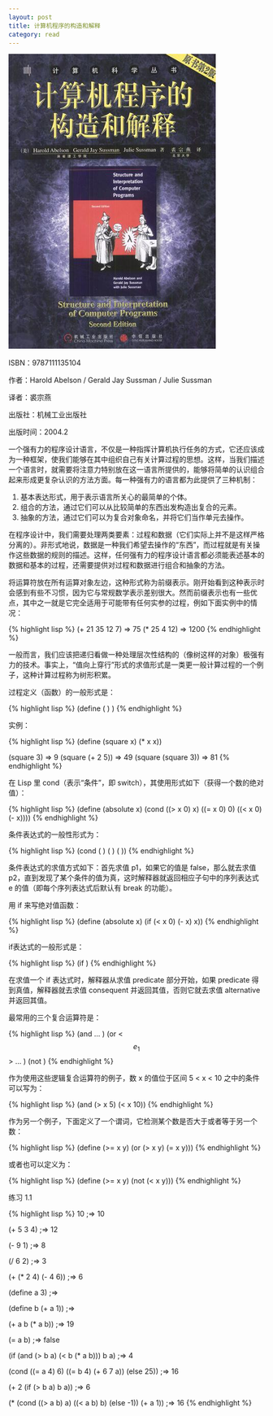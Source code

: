 ```yaml
---
layout: post
title: 计算机程序的构造和解释
category: read
---
```

<img class="cover" src="/images/2014/10/9787111135104.jpg" />

ISBN：9787111135104

作者：Harold Abelson / Gerald Jay Sussman / Julie Sussman

译者：裘宗燕

出版社：机械工业出版社

出版时间：2004.2
 
一个强有力的程序设计语言，不仅是一种指挥计算机执行任务的方式，它还应该成为一种框架，使我们能够在其中组织自己有关计算过程的思想。这样，当我们描述一个语言时，就需要将注意力特别放在这一语言所提供的，能够将简单的认识组合起来形成更复杂认识的方法方面。每一种强有力的语言都为此提供了三种机制：

  1. 基本表达形式，用于表示语言所关心的最简单的个体。
  2. 组合的方法，通过它们可以从比较简单的东西出发构造出复合的元素。
  3. 抽象的方法，通过它们可以为复合对象命名，并将它们当作单元去操作。

在程序设计中，我们需要处理两类要素：过程和数据（它们实际上并不是这样严格分离的）。非形式地说，数据是一种我们希望去操作的“东西”，而过程就是有关操作这些数据的规则的描述。这样，任何强有力的程序设计语言都必须能表述基本的数据和基本的过程，还需要提供对过程和数据进行组合和抽象的方法。

将运算符放在所有运算对象左边，这种形式称为前缀表示。刚开始看到这种表示时会感到有些不习惯，因为它与常规数学表示差别很大。然而前缀表示也有一些优点，其中之一就是它完全适用于可能带有任何实参的过程，例如下面实例中的情况：

{% highlight lisp %}
(+ 21 35 12 7)
=> 75
(* 25 4 12)
=> 1200
{% endhighlight %}

一般而言，我们应该把递归看做一种处理层次性结构的（像树这样的对象）极强有力的技术。事实上，“值向上穿行”形式的求值形式是一类更一般计算过程的一个例子，这种计算过程称为树形积累。

过程定义（函数）的一般形式是：

{% highlight lisp %}
(define (<name> <formal parameters>) <body>)
{% endhighlight %}

实例：

{% highlight lisp %}
(define (square x) (* x x))

(square 3)
=> 9
(square (+ 2 5))
=> 49
(square (square 3))
=> 81
{% endhighlight %}

在 Lisp 里 cond（表示“条件”，即 switch），其使用形式如下（获得一个数的绝对值）：

{% highlight lisp %}
(define (absolute x)
  (cond ((> x 0) x)
        ((= x 0) 0)
        ((< x 0) (- x))))
{% endhighlight %}

条件表达式的一般性形式为：

{% highlight lisp %}
(cond (<p1> <e1>)
      (<p2> <e2>)
      (<p3> <e3>))
{% endhighlight %}

条件表达式的求值方式如下：首先求值 p1，如果它的值是 false，那么就去求值 p2，直到发现了某个条件的值为真，这时解释器就返回相应子句中的序列表达式 e 的值（即每个序列表达式后默认有 break 的功能）。

用 if 来写绝对值函数：

{% highlight lisp %}
(define (absolute x)
  (if (< x 0)
      (- x)
      x))
{% endhighlight %}      

if表达式的一般形式是：

{% highlight lisp %}
(if <predicate> <consequent> <alternative>)
{% endhighlight %}

在求值一个 if 表达式时，解释器从求值 predicate 部分开始，如果 predicate 得到真值，解释器就去求值 consequent 并返回其值，否则它就去求值 alternative 并返回其值。

最常用的三个复合运算符是：

{% highlight lisp %}
(and <e1> ... <en>)
(or <$$e_1$$> ... <en>)
(not <e>)
{% endhighlight %}

作为使用这些逻辑复合运算符的例子，数 x 的值位于区间 5 < x < 10 之中的条件可以写为：

{% highlight lisp %}
(and (> x 5) (< x 10))
{% endhighlight %}

作为另一个例子，下面定义了一个谓词，它检测某个数是否大于或者等于另一个数：

{% highlight lisp %}
(define (>= x y)
  (or (> x y) (= x y)))
{% endhighlight %}

或者也可以定义为：

{% highlight lisp %}
(define (>= x y)
  (not (< x y)))
{% endhighlight %}

练习 1.1 

{% highlight lisp %}
10
;=> 10

(+ 5 3 4)
;=> 12

(- 9 1)
;=> 8

(/ 6 2)
;=> 3

(+ (* 2 4) (- 4 6))
;=> 6

(define a 3)
;=> 

(define b (+ a 1))
;=> 

(+ a b (* a b))
;=> 19

(= a b)
;=> false

(if (and (> b a) (< b (* a b)))
    b
    a)
;=> 4   
    
(cond ((= a 4) 6)
      ((= b 4) (+ 6 7 a))
      (else 25))
;=> 16     

(+ 2 (if (> b a) b a))
;=> 6

(* (cond ((> a b) a)
         ((< a b) b)
         (else -1))
   (+ a 1))
;=> 16
{% endhighlight %}